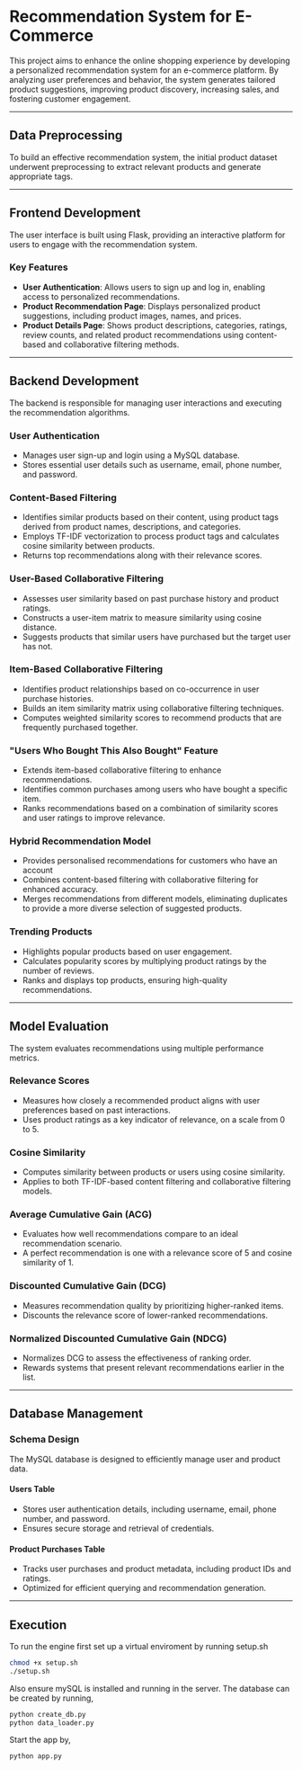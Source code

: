 # Recommendation System for E-Commerce

This project aims to enhance the online shopping experience by developing a personalized recommendation system for an e-commerce platform. By analyzing user preferences and behavior, the system generates tailored product suggestions, improving product discovery, increasing sales, and fostering customer engagement.

---

## Data Preprocessing
To build an effective recommendation system, the initial product dataset underwent preprocessing to extract relevant products and generate appropriate tags.

---

## Frontend Development
The user interface is built using Flask, providing an interactive platform for users to engage with the recommendation system.

### Key Features
- **User Authentication**: Allows users to sign up and log in, enabling access to personalized recommendations.
- **Product Recommendation Page**: Displays personalized product suggestions, including product images, names, and prices.
- **Product Details Page**: Shows product descriptions, categories, ratings, review counts, and related product recommendations using content-based and collaborative filtering methods.
---

## Backend Development
The backend is responsible for managing user interactions and executing the recommendation algorithms.

### User Authentication
- Manages user sign-up and login using a MySQL database.
- Stores essential user details such as username, email, phone number, and password.

### Content-Based Filtering
- Identifies similar products based on their content, using product tags derived from product names, descriptions, and categories.
- Employs TF-IDF vectorization to process product tags and calculates cosine similarity between products.
- Returns top recommendations along with their relevance scores.

### User-Based Collaborative Filtering
- Assesses user similarity based on past purchase history and product ratings.
- Constructs a user-item matrix to measure similarity using cosine distance.
- Suggests products that similar users have purchased but the target user has not.

### Item-Based Collaborative Filtering
- Identifies product relationships based on co-occurrence in user purchase histories.
- Builds an item similarity matrix using collaborative filtering techniques.
- Computes weighted similarity scores to recommend products that are frequently purchased together.

### "Users Who Bought This Also Bought" Feature
- Extends item-based collaborative filtering to enhance recommendations.
- Identifies common purchases among users who have bought a specific item.
- Ranks recommendations based on a combination of similarity scores and user ratings to improve relevance.

### Hybrid Recommendation Model
- Provides personalised recommendations for customers who have an account
- Combines content-based filtering with collaborative filtering for enhanced accuracy.
- Merges recommendations from different models, eliminating duplicates to provide a more diverse selection of suggested products.

### Trending Products
- Highlights popular products based on user engagement.
- Calculates popularity scores by multiplying product ratings by the number of reviews.
- Ranks and displays top products, ensuring high-quality recommendations.

---

## Model Evaluation
The system evaluates recommendations using multiple performance metrics.

### Relevance Scores
- Measures how closely a recommended product aligns with user preferences based on past interactions.
- Uses product ratings as a key indicator of relevance, on a scale from 0 to 5.

### Cosine Similarity
- Computes similarity between products or users using cosine similarity.
- Applies to both TF-IDF-based content filtering and collaborative filtering models.

### Average Cumulative Gain (ACG)
- Evaluates how well recommendations compare to an ideal recommendation scenario.
- A perfect recommendation is one with a relevance score of 5 and cosine similarity of 1.

### Discounted Cumulative Gain (DCG)
- Measures recommendation quality by prioritizing higher-ranked items.
- Discounts the relevance score of lower-ranked recommendations.

### Normalized Discounted Cumulative Gain (NDCG)
- Normalizes DCG to assess the effectiveness of ranking order.
- Rewards systems that present relevant recommendations earlier in the list.

---

## Database Management
### Schema Design
The MySQL database is designed to efficiently manage user and product data.

#### Users Table
- Stores user authentication details, including username, email, phone number, and password.
- Ensures secure storage and retrieval of credentials.

#### Product Purchases Table
- Tracks user purchases and product metadata, including product IDs and ratings.
- Optimized for efficient querying and recommendation generation.

---

## Execution
To run the engine first set up a virtual enviroment by running setup.sh

```bash
chmod +x setup.sh
./setup.sh
```
Also ensure mySQL is installed and running in the server. The database can be created by running,

```python
python create_db.py
python data_loader.py
```
Start the app by,
```python
python app.py
```




